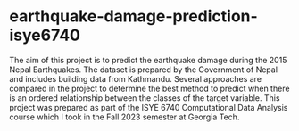 # earthquake-damage-prediction-isye6740
The aim of this project is to predict the earthquake damage during the 2015 Nepal Earthquakes. The dataset is prepared by the Government of Nepal and includes building data from Kathmandu. Several approaches are compared in the project to determine the best method to predict when there is an ordered relationship between the classes of the target variable. This project was prepared as part of the ISYE 6740 Computational Data Analysis course which I took in the Fall 2023 semester at Georgia Tech.
